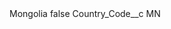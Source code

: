 <?xml version="1.0" encoding="UTF-8"?>
<CustomMetadata xmlns="http://soap.sforce.com/2006/04/metadata" xmlns:xsi="http://www.w3.org/2001/XMLSchema-instance" xmlns:xsd="http://www.w3.org/2001/XMLSchema">
    <label>Mongolia</label>
    <protected>false</protected>
    <values>
        <field>Country_Code__c</field>
        <value xsi:type="xsd:string">MN</value>
    </values>
</CustomMetadata>
